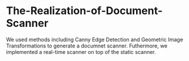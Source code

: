 # The-Realization-of-Document-Scanner
We used methods including Canny Edge Detection and Geometric Image Transformations to generate a documnet scanner. 
Futhermore, we implemented a real-time scanner on top of the static scanner.
